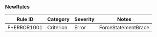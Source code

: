 ﻿### NewRules
Rule ID      | Category      | Severity      | Notes
------------ | ------------- | ------------- | -------------
F-ERROR1001  | Criterion     | Error         | ForceStatementBrace